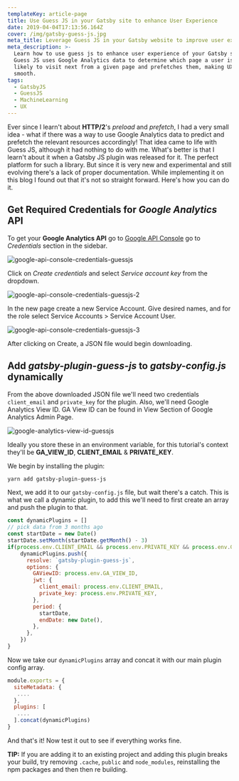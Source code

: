 ```yaml
---
templateKey: article-page
title: Use Guess JS in your Gatsby site to enhance User Experience
date: 2019-04-04T17:13:56.164Z
cover: /img/gatsby-guess-js.jpg
meta_title: Leverage Guess JS in your Gatsby website to improve user experience
meta_description: >-
  Learn how to use guess js to enhance user experience of your Gatsby site.
  Guess JS uses Google Analytics data to determine which page a user is mostly
  likely to visit next from a given page and prefetches them, making UX super
  smooth.
tags:
  - GatsbyJS
  - GuessJS
  - MachineLearning
  - UX
---
```

Ever since I learn't about **HTTP/2**'s _preload_ and _prefetch_, I had a very small idea  - what if there was a way to use Google Analytics data to predict and prefetch the relevant resources accordingly! That idea came to life with Guess JS, although it had nothing to do with me. What's better is that I learn't about it when a Gatsby JS plugin was released for it. The perfect platform for such a library. But since it is very new and experimental and still evolving there's a lack of proper documentation. While implementing it on this blog I found out that it's not so straight forward. Here's how you can do it.

## Get Required Credentials for _Google Analytics_ API

To get your **Google Analytics API** go to [Google API Console](https://console.developers.google.com/) go to _Credentials_ section in the sidebar.

![google-api-console-credentials-guessjs](/img/screenshot-2019-04-03-at-11.59.00-pm.png "google-api-console-credentials")

Click on _Create credentials_ and select _Service account key_ from the dropdown.

![google-api-console-credentials-guessjs-2](/img/screenshot-2019-04-04-at-12.03.05-am.png "google-api-console-credentials-2")

In the new page create a new Service Account. Give desired names, and for the role select Service Accounts > Service Account User.

![google-api-console-credentials-guessjs-3](/img/screenshot-2019-04-04-at-9.37.59-pm.png "google-api-console-credentials-3")

After clicking on Create, a JSON file would begin downloading.

## Add _gatsby-plugin-guess-js_ to _gatsby-config.js_ dynamically

From the above downloaded JSON file we'll need two credentials `client_email` and `private_key` for the plugin. Also, we'll need Google Analytics View ID. GA View ID can be found in View Section of Google Analytics Admin Page.

![google-analytics-view-id-guessjs](/img/screenshot-2019-04-04-at-9.23.01-pm.png "google-analytics-view-id")

Ideally you store these in an environment variable, for this tutorial's context they'll be **GA_VIEW_ID**, **CLIENT_EMAIL** & **PRIVATE_KEY**.

We begin by installing the plugin:

```bash
yarn add gatsby-plugin-guess-js
```

Next, we add it to our `gatsby-config.js` file, but wait there's a catch. This is what we call a dynamic plugin, to add this we'll need to first create an array and push the plugin to that.

```javascript
const dynamicPlugins = []
// pick data from 3 months ago
const startDate = new Date()
startDate.setMonth(startDate.getMonth() - 3)
if(process.env.CLIENT_EMAIL && process.env.PRIVATE_KEY && process.env.GA_VIEW_ID) {
    dynamicPlugins.push({
      resolve: `gatsby-plugin-guess-js`,
      options: {
        GAViewID: process.env.GA_VIEW_ID,
        jwt: {
          client_email: process.env.CLIENT_EMAIL,
          private_key: process.env.PRIVATE_KEY,
        },
        period: {
          startDate,
          endDate: new Date(),
        },
      },
    })
}
```

Now we take our `dynamicPlugins` array and concat it with our main plugin config array.

```javascript
module.exports = {
  siteMetadata: {
   ....
  },
  plugins: [
   ....
  ].concat(dynamicPlugins)
}
```

And that's it! Now test it out to see if everything works fine.

**TIP:** If you are adding it to an existing project and adding this plugin breaks your build, try removing `.cache`, `public` and `node_modules`, reinstalling the npm packages and then then re building.

